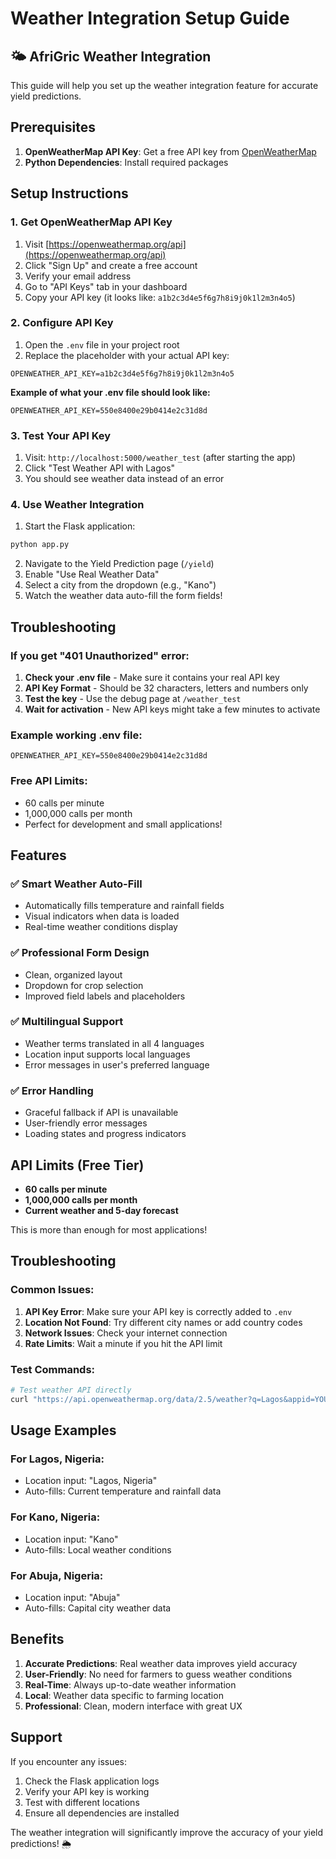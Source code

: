 # Weather Integration Setup Guide

## 🌤️ AfriGric Weather Integration

This guide will help you set up the weather integration feature for accurate yield predictions.

## Prerequisites

1. **OpenWeatherMap API Key**: Get a free API key from [OpenWeatherMap](https://openweathermap.org/api)
2. **Python Dependencies**: Install required packages

## Setup Instructions

### 1. Get OpenWeatherMap API Key

1. Visit [https://openweathermap.org/api](https://openweathermap.org/api)
2. Click "Sign Up" and create a free account
3. Verify your email address
4. Go to "API Keys" tab in your dashboard
5. Copy your API key (it looks like: `a1b2c3d4e5f6g7h8i9j0k1l2m3n4o5`)

### 2. Configure API Key

1. Open the `.env` file in your project root
2. Replace the placeholder with your actual API key:

```env
OPENWEATHER_API_KEY=a1b2c3d4e5f6g7h8i9j0k1l2m3n4o5
```

**Example of what your .env file should look like:**
```env
OPENWEATHER_API_KEY=550e8400e29b0414e2c31d8d
```

### 3. Test Your API Key

1. Visit: `http://localhost:5000/weather_test` (after starting the app)
2. Click "Test Weather API with Lagos"
3. You should see weather data instead of an error

### 4. Use Weather Integration

1. Start the Flask application:
```bash
python app.py
```

2. Navigate to the Yield Prediction page (`/yield`)
3. Enable "Use Real Weather Data"
4. Select a city from the dropdown (e.g., "Kano")
5. Watch the weather data auto-fill the form fields!

## Troubleshooting

### If you get "401 Unauthorized" error:

1. **Check your .env file** - Make sure it contains your real API key
2. **API Key Format** - Should be 32 characters, letters and numbers only
3. **Test the key** - Use the debug page at `/weather_test`
4. **Wait for activation** - New API keys might take a few minutes to activate

### Example working .env file:
```env
OPENWEATHER_API_KEY=550e8400e29b0414e2c31d8d
```

### Free API Limits:
- 60 calls per minute
- 1,000,000 calls per month
- Perfect for development and small applications!

## Features

### ✅ Smart Weather Auto-Fill
- Automatically fills temperature and rainfall fields
- Visual indicators when data is loaded
- Real-time weather conditions display

### ✅ Professional Form Design
- Clean, organized layout
- Dropdown for crop selection
- Improved field labels and placeholders

### ✅ Multilingual Support
- Weather terms translated in all 4 languages
- Location input supports local languages
- Error messages in user's preferred language

### ✅ Error Handling
- Graceful fallback if API is unavailable
- User-friendly error messages
- Loading states and progress indicators

## API Limits (Free Tier)

- **60 calls per minute**
- **1,000,000 calls per month**
- **Current weather and 5-day forecast**

This is more than enough for most applications!

## Troubleshooting

### Common Issues:

1. **API Key Error**: Make sure your API key is correctly added to `.env`
2. **Location Not Found**: Try different city names or add country codes
3. **Network Issues**: Check your internet connection
4. **Rate Limits**: Wait a minute if you hit the API limit

### Test Commands:

```bash
# Test weather API directly
curl "https://api.openweathermap.org/data/2.5/weather?q=Lagos&appid=YOUR_API_KEY&units=metric"
```

## Usage Examples

### For Lagos, Nigeria:
- Location input: "Lagos, Nigeria"
- Auto-fills: Current temperature and rainfall data

### For Kano, Nigeria:
- Location input: "Kano"
- Auto-fills: Local weather conditions

### For Abuja, Nigeria:
- Location input: "Abuja"
- Auto-fills: Capital city weather data

## Benefits

1. **Accurate Predictions**: Real weather data improves yield accuracy
2. **User-Friendly**: No need for farmers to guess weather conditions
3. **Real-Time**: Always up-to-date weather information
4. **Local**: Weather data specific to farming location
5. **Professional**: Clean, modern interface with great UX

## Support

If you encounter any issues:

1. Check the Flask application logs
2. Verify your API key is working
3. Test with different locations
4. Ensure all dependencies are installed

The weather integration will significantly improve the accuracy of your yield predictions! 🌦️